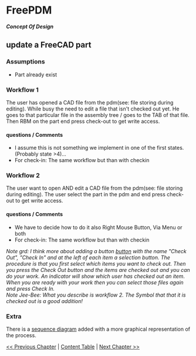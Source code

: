 # FreePDM
***Concept Of Design***

## update a FreeCAD part


### Assumptions

- Part already exist

### Workflow 1

The user has opened a CAD file from the pdm(see: file storing during editing). While busy the need to edit a file that isn't checked out yet. He goes to that particular file in the assembly tree / goes to the TAB of that file. Then RBM on the part end press check-out to get write access.

#### questions / Comments

- I assume this is not something we implement in one of the first states.(Probably state >4)...
- For check-in: The same workflow but than with checkin

### Workflow 2

The user want to open AND edit a CAD file from the pdm(see: file storing during editing). The user select the part in the pdm and end press check-out to get write access.

#### questions / Comments

- We have to decide how to do it also Right Mouse Button, Via Menu or both
- For check-in: The same workflow but than with checkin

_Note grd: I think more about adding a button [button](../FreePDM_CoD-Figures/check-in-out.png) with the name "Check Out", "Check In" and at the left of each item a selection button. The procedure is that you first select which items you want to check out. Then you press the Check Out button and the items are checked out and you can do your work. An indicator will show which user has checked out an item. When you are ready with your work then you can select those files again and press Check In._  
_Note Jee-Bee: What you describe is workflow 2. The Symbol that that it is checked out is a good addition!_


### Extra
There is a [sequence diagram](../FreePDM_CoD-Figures/SEQ_CheckIn-CheckOut.png) added with a more graphical representation of the process.

[<< Previous Chapter](FreePDM_01-RequestedInformation.md) | [Content Table](README.md) | [Next Chapter >>](FreePDM_03-DesignDecisions.md)